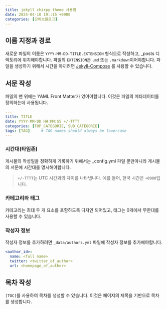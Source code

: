 ```yaml
---
title: jekyll chirpy theme 사용법
date: 2024-04-10 19::15 +0900
categories: [깃허브블로그]
---
```


## 이름 지정과 경로
새로운 파일의 이름은 `YYYY-MM-DD-TITLE.EXTENSION` 형식으로 작성하고, _posts 디렉토리에 위치해야합니다.
파일의 `EXTENSION`은 `.md` 또는 `.markdown`이어야합니다.
파일을 생성하기 위해서 시간을 아끼려면 [Jekyll-Compose](https://github.com/jekyll/jekyll-compose) 를 사용할 수 있습니다.

## 서문 작성
파일의 맨 위에는 YAML Front Matter가 있어야합니다. 이것은 파일의 메타데이터를 정의하는데 사용됩니다.
```yaml
---
title: TITLE
date: YYYY-MM-DD HH:MM:SS +/-TTTT
categories: [TOP_CATEGORIE, SUB_CATEGORIE]
tags: [TAG]     # TAG names should always be lowercase
---
```

### 시간대(타임존)
게시물의 작성일을 정확하게 기록하기 위해서는 _config.yml 파일 뿐만아니라 게시물의 서문에 시간대를 명시해야합니다.
> `+/-TTTT`는 UTC 시간과의 차이를 나타냅니다. 예를 들어, 한국 시간은 `+0900`입니다.

### 카테고리와 태그
카테고리는 최대 두 개 요소를 포함하도록 디자인 되어있고, 태그는 0개에서 무한대를 사용할 수 있습니다.

### 작성자 정보
작성자 정보를 추가하려면 `_data/authors.yml` 파일에 작성자 정보를 추가해야합니다.
```yaml
<author_id>:
  name: <full name>
  twitter: <twitter_of_author>
  url: <homepage_of_author>
```

## 목차 작성
`[TOC]`를 사용하여 목차를 생성할 수 있습니다. 이것은 페이지의 제목을 기반으로 목차를 생성합니다.
